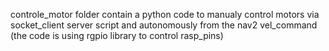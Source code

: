 controle_motor folder contain a python code to manualy control motors via socket_client server script and autonomously from the nav2 vel_command (the code is using rgpio library to control rasp_pins)
